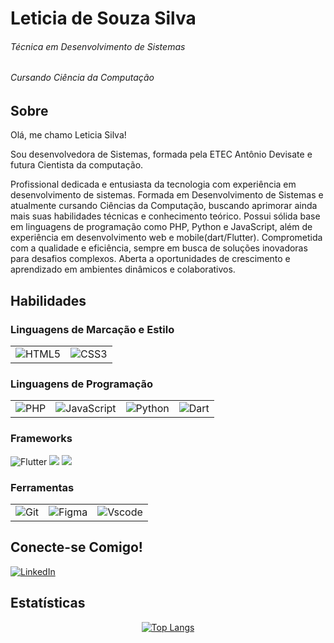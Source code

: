 # Leticia de Souza Silva
###### Técnica em Desenvolvimento de Sistemas
###### Cursando Ciência da Computação

## Sobre
Olá, me chamo Leticia Silva!

Sou desenvolvedora de Sistemas, formada pela ETEC Antônio Devisate e futura Cientista da computação.

Profissional dedicada e entusiasta da tecnologia com experiência em desenvolvimento de sistemas. Formada em Desenvolvimento de Sistemas e atualmente cursando Ciências da Computação, buscando aprimorar ainda mais suas habilidades técnicas e conhecimento teórico. Possui sólida base em linguagens de programação como PHP, Python e JavaScript, além de experiência em desenvolvimento web e mobile(dart/Flutter). Comprometida com a qualidade e eficiência, sempre em busca de soluções inovadoras para desafios complexos. Aberta a oportunidades de crescimento e aprendizado em ambientes dinâmicos e colaborativos.

## Habilidades
<!DOCTYPE html>
<html lang="en">
<head>
    <meta charset="UTF-8">
    <meta name="viewport" content="width=device-width, initial-scale=1.0">
<!--     <title>Skills</title> -->
<!--    <style>
        table {
            width: 100%;
            border-collapse: collapse;
            text-align: center;
        }
        th, td {
            padding: 10px;
        }
    </style> -->
</head>
<body>

<h3>Linguagens de Marcação e Estilo</h3>
<table>
    <tr>
        <td><img src="https://img.shields.io/badge/HTML5-E34F26?style=for-the-badge&logo=html5&logoColor=white" alt="HTML5"></td>
        <td><img src="https://img.shields.io/badge/CSS3-1572B6?style=for-the-badge&logo=css3&logoColor=white" alt="CSS3"></td>
    </tr>
</table>

<h3>Linguagens de Programação</h3>
<table>
    <tr>
        <td><img src="https://img.shields.io/badge/PHP-777BB4?style=for-the-badge&logo=php&logoColor=white" alt="PHP"></td>
        <td><img src="https://img.shields.io/badge/JavaScript-F7DF1E?style=for-the-badge&logo=javascript&logoColor=black" alt="JavaScript"></td>
        <td><img src="https://img.shields.io/badge/python-3670A0?style=for-the-badge&logo=python&logoColor=ffdd54" alt="Python"></td>
        <td><img src="https://img.shields.io/badge/Dart-0175C2?style=for-the-badge&logo=dart&logoColor=white" alt="Dart"></td>
    </tr>
</table>

<h3>Frameworks</h3>
<tr>
    <td><img src="https://img.shields.io/badge/Flutter-02569B?style=for-the-badge&logo=flutter&logoColor=white" alt="Flutter"></td>
    <td><img src="https://img.shields.io/badge/React-20232A?style=for-the-badge&logo=react&logoColor=61DAFB"></td>
    <td><img src="https://img.shields.io/badge/laravel-%23FF2D20.svg?style=for-the-badge&logo=laravel&logoColor=white"></td>

</tr>
<h3>Ferramentas</h3>
<table>
    <tr>
        <td><img src="https://img.shields.io/badge/GIT-E44C30?style=for-the-badge&logo=git&logoColor=white" alt="Git"></td>
        <td><img src="https://img.shields.io/badge/Figma-696969?style=for-the-badge&logo=figma&logoColor=figma" alt="Figma"></td>
        <td><img src="https://img.shields.io/badge/Vscode-007ACC?style=for-the-badge&logo=visual-studio-code&logoColor=white" alt="Vscode"></td>
    </tr>
</table>




## Conecte-se Comigo!
[![LinkedIn](https://img.shields.io/badge/LinkedIn-0077B5?style=for-the-badge&logo=linkedin&logoColor=white)](https://www.linkedin.com/in/leticiasouzasilvaa/)  

## Estatísticas

<div align="center">
  <a href="https://git.io/streak-stats">
<!--     <img src="https://streak-stats.demolab.com/?user=Lelesouzasilvaa&theme=bear&background=000&border=30A3DC&dates=FFF" alt="GitHub Streak">
     <img src="https://github-readme-stats.vercel.app/api?username=Lelesouzasilvaa&theme=transparent&bg_color=000&border_color=30A3DC&show_icons=true&icon_color=30A3DC&title_color=E94D5F&text_color=FFF" alt="GitHub Stats"> -->
        <img src="https://github-readme-stats-git-masterrstaa-rickstaa.vercel.app/api/top-langs/?username=Lelesouzasilvaa&bg_color=000&border_color=30A3DC&title_color=E94D5F&text_color=FFF" alt="Top Langs">
  </a>
</div>


<div class="container">
 
   
</div>

</body>
</html>
